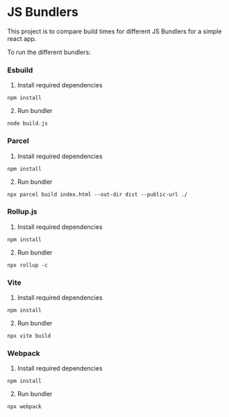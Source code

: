 # JS Bundlers

This project is to compare build times for different JS Bundlers for a simple react app.

To run the different bundlers:

### Esbuild

1. Install required dependencies
```shell
npm install
```
2. Run bundler
```shell
node build.js
```

### Parcel

1. Install required dependencies
```shell
npm install
```
2. Run bundler
```shell
npx parcel build index.html --out-dir dist --public-url ./
```

### Rollup.js

1. Install required dependencies
```shell
npm install
```
2. Run bundler
```shell
npx rollup -c
```

### Vite

1. Install required dependencies
```shell
npm install
```
2. Run bundler
```shell
npx vite build
```

### Webpack

1. Install required dependencies
```shell
npm install
```
2. Run bundler
```shell
npx webpack
```
